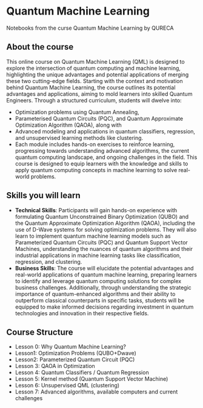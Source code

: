 # Quantum Machine Learning

Notebooks from the curse Quantum Machine Learning by QURECA

## About the course
This online course on Quantum Machine Learning (QML) is designed to explore the intersection of quantum computing and machine learning, highlighting the unique advantages and potential applications of merging these two cutting-edge fields. Starting with the context and motivation behind Quantum Machine Learning, the course outlines its potential advantages and applications, aiming to mold learners into skilled Quantum Engineers. Through a structured curriculum, students will dwelve into:
- Optimization problems using Quantum Annealing,
- Parameterised Quantum Circuits (PQC), and Quantum Approximate Optimization Algorithm (QAOA), along with
- Advanced modeling and applications in quantum classifiers, regression, and unsupervised learning methods like clustering.
- Each module includes hands-on exercises to reinforce learning, progressing towards understanding advanced algorithms, the current quantum computing landscape, and ongoing challenges in the field. This course is designed to equip learners with the knowledge and skills to apply quantum computing concepts in machine learning to solve real-world problems.

## Skills you will learn
- **Technical Skills**: Participants will gain hands-on experience with formulating Quantum Unconstrained Binary Optimization (QUBO) and the Quantum Approximate Optimization Algorithm (QAOA), including the use of D-Wave systems for solving optimization problems. They will also learn to implement quantum machine learning models such as Parameterized Quantum Circuits (PQC) and Quantum Support Vector Machines, understanding the nuances of quantum algorithms and their industrial applications in machine learning tasks like classification, regression, and clustering.
- **Business Skills**: The course will elucidate the potential advantages and real-world applications of quantum machine learning, preparing learners to identify and leverage quantum computing solutions for complex business challenges. Additionally, through understanding the strategic importance of quantum-enhanced algorithms and their ability to outperform classical counterparts in specific tasks, students will be equipped to make informed decisions regarding investment in quantum technologies and innovation in their respective fields.

## Course Structure
- Lesson 0: Why Quantum Machine Learning?
- Lesson1: Optimization Problems (QUBO+Dwave)
- Lesson2: Parameterized Quantum Circuit (PQC)
- Lesson 3: QAOA in Optimization
- Lesson 4: Quantum Classifiers / Quantum Regression
- Lesson 5: Kernel method (Quantum Support Vector Machine)
- Lesson 6: Unsupervised QML (clustering)
- Lesson 7: Advanced algorithms, available computers and current challenges
